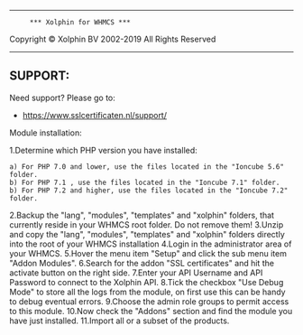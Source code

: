 **********************************************

         *** Xolphin for WHMCS ***


Copyright © Xolphin BV 2002-2019
All Rights Reserved

**********************************************

SUPPORT:
----------------------------------------------
Need support? Please go to:
 - https://www.sslcertificaten.nl/support/

Module installation:

1.Determine which PHP version you have installed:
 
	a) For PHP 7.0 and lower, use the files located in the "Ioncube 5.6" folder.
	b) For PHP 7.1 , use the files located in the "Ioncube 7.1" folder.
	b) For PHP 7.2 and higher, use the files located in the "Ioncube 7.2" folder.
	
2.Backup the "lang", "modules", "templates" and "xolphin" folders, that currently reside in your WHMCS root folder. Do not remove them!
3.Unzip and copy the "lang", "modules", "templates" and "xolphin" folders directly into the root of your WHMCS installation
4.Login in the administrator area of your WHMCS. 
5.Hover the menu item "Setup" and click the sub menu item "Addon Modules".
6.Search for the addon "SSL certificates" and hit the activate button on the right side.
7.Enter your API Username and API Password to connect to the Xolphin API.
8.Tick the checkbox "Use Debug Mode" to store all the logs from the module, on first use this can be handy to debug eventual errors.
9.Choose the admin role groups to permit access to this module.
10.Now check the "Addons" section and find the module you have just installed.
11.Import all or a subset of the products.